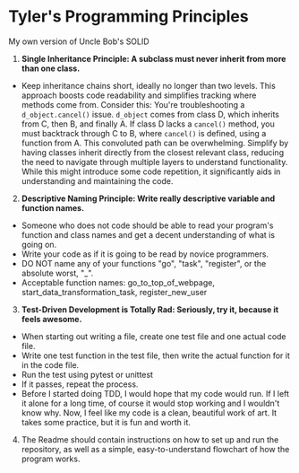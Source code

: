 # Tyler's Programming Principles
My own version of Uncle Bob's SOLID

1. **Single Inheritance Principle: A subclass must never inherit from more than one class.**
  * Keep inheritance chains short, ideally no longer than two levels. This approach boosts code readability and simplifies tracking where methods come from. Consider this: You're troubleshooting a `d_object.cancel()` issue. `d_object` comes from class D, which inherits from C, then B, and finally A. If class D lacks a `cancel()` method, you must backtrack through C to B, where `cancel()` is defined, using a function from A. This convoluted path can be overwhelming. Simplify by having classes inherit directly from the closest relevant class, reducing the need to navigate through multiple layers to understand functionality. While this might introduce some code repetition, it significantly aids in understanding and maintaining the code.
2. **Descriptive Naming Principle: Write really descriptive variable and function names.**
  * Someone who does not code should be able to read your program's function and class names and get a decent understanding of what is going on.
  * Write your code as if it is going to be read by novice programmers.
  * DO NOT name any of your functions "go", "task", "register", or the absolute worst, "_".
  * Acceptable function names: go_to_top_of_webpage, start_data_transformation_task, register_new_user
3. **Test-Driven Development is Totally Rad: Seriously, try it, because it feels awesome.**
  * When starting out writing a file, create one test file and one actual code file.
  * Write one test function in the test file, then write the actual function for it in the code file.
  * Run the test using pytest or unittest
  * If it passes, repeat the process.
  * Before I started doing TDD, I would hope that my code would run.  If I left it alone for a long time, of course it would stop working and I wouldn't know why.  Now, I feel like my code is a clean, beautiful work of art.  It takes some practice, but it is fun and worth it.
4.  The Readme should contain instructions on how to set up and run the repository, as well as a simple, easy-to-understand flowchart of how the program works.
